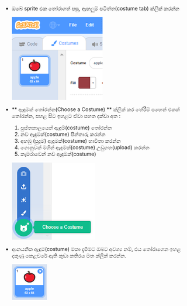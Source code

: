- ඔබේ sprite එක තෝරාගත් පසු, ඇඟලුම් පටිත්ත(costume tab) ක්ලික් කරන්න
    
    ![ඇඳුම් පටිත්ත(costume tab)](images/costumes_tab.png)

- ** ඇඳුමක් තෝරන්න(Choose a Costume) ** ක්ලික් කර තේරීම් පහෙන් එකක් තෝරන්න, පහළ සිට ඉහළට ඒවා පහත දක්වා අත :
    
    1. පුස්තකාලයෙන් ඇඳුම්(costume) තෝරන්න
    2. නව ඇඳුමක්(costume) පින්තාරු කරන්න
    3. අහඹු (පුදුම) ඇඳුමක්(costume) භාවිතා කරන්න
    4. ගොනුවක් මගින් ඇඳුමක්(costume) උඩුගත(upload) කරන්න
    5. කැමරාවෙන් නව ඇඳුමක්(costume)
    
    ![ස්ථානය තෝරන්න](images/choose_location.png)

- ආනයනික ඇඳුම(costume) මකා දැමීමට ඔබට අවශ්‍ය නම්, එය තෝරාගෙන ඉහළ දකුණු කෙළවරේ ඇති කුඩා කතිරය මත ක්ලික් කරන්න.
    
    ![ඇඳුම(costume) මකන්න](images/delete_costume.png)